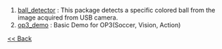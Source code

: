  1. [ball_detector](op3_ball_detector.md) : This package detects a specific colored ball from the image acquired from USB camera.
 2. [op3_demo](op3_demo.md) : Basic Demo for OP3(Soccer, Vision, Action)


[&lt;&lt; Back](OP3_User's_Guide.md)
